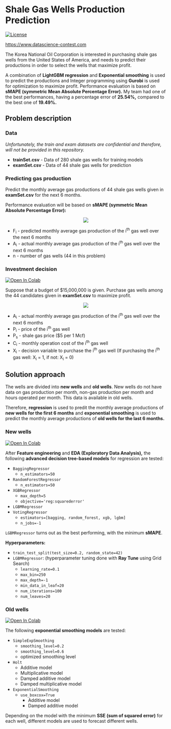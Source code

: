 # Shale Gas Wells Production Prediction
<a href="https://github.com/georgemuriithi/shale-gas-wells/blob/main/LICENSE">
    <img alt="License" src="https://img.shields.io/github/license/georgemuriithi/shale-gas-wells.svg?color=blue&cachedrop">
</a>

https://www.datascience-contest.com

The Korea National Oil Corporation is interested in purchasing shale gas wells from the United States of America, and needs to predict their productions in order to select the wells that maximize profit.

A combination of **LightGBM regression** and **Exponential smoothing** is used to predict the productions and Integer programming using **Gurobi** is used for optimization to maximize profit. Performance evaluation is based on **sMAPE (symmetric Mean Absolute Percentage Error).** My team had one of the best performances, having a percentage error of **25.54%,** compared to the best one of **19.49%.**

## Problem description
### Data

*Unfortunately, the train and exam datasets are confidential and therefore, will not be provided in this repository.*

- **trainSet.csv** - Data of 280 shale gas wells for training models
- **examSet.csv** - Data of 44 shale gas wells for prediction

### Predicting gas production
Predict the monthly average gas productions of 44 shale gas wells given in **examSet.csv** for the next 6 months.

Performance evaluation will be based on **sMAPE (symmetric Mean Absolute Percentage Error):**

<p align="center">
  <img src="https://user-images.githubusercontent.com/21691211/148675936-b3f0def1-44fa-4d76-a9b4-05bc79049fca.png">
</p>

- F<sub>i</sub> - predicted monthly average gas production of the i<sup>th</sup> gas well over the next 6 months
- A<sub>i</sub> - actual monthly average gas production of the i<sup>th</sup> gas well over the next 6 months
- n - number of gas wells (44 in this problem)

### Investment decision
<a href="https://colab.research.google.com/drive/1aFY-WH7U4QJpItl5yXOoEvJC0_t06hDn?usp=sharing">
    <img alt="Open In Colab" src="https://colab.research.google.com/assets/colab-badge.svg">
</a>

Suppose that a budget of $15,000,000 is given. Purchase gas wells among the 44 candidates given in **examSet.csv** to maximize profit.

<p align="center">
  <img src="https://user-images.githubusercontent.com/21691211/148675948-b08621d8-68cf-4fa3-82a5-467c3b973347.png">
</p>

- A<sub>i</sub> - actual monthly average gas production of the i<sup>th</sup> gas well over the next 6 months
- P<sub>i</sub> - price of the i<sup>th</sup> gas well
- P<sub>s</sub> - shale gas price ($5 per 1 Mcf)
- C<sub>i</sub> - monthly operation cost of the i<sup>th</sup> gas well
- X<sub>i</sub> - decision variable to purchase the i<sup>th</sup> gas well (If purchasing the i<sup>th</sup> gas well: X<sub>i</sub> = 1, if not: X<sub>i</sub> = 0)

## Solution approach
The wells are divided into **new wells** and **old wells**. New wells do not have data on gas production per month, non-gas production per month and hours operated per month. This data is available in old wells.

Therefore, **regression** is used to predit the monthly average productions of **new wells for the first 6 months** and **exponential smoothing** is used to predict the monthly average productions of **old wells for the last 6 months.**

### New wells
<a href="https://colab.research.google.com/drive/1wg5sLr3LeWGhc4oeIqkiocIT4FMsgHwF?usp=sharing">
    <img alt="Open In Colab" src="https://colab.research.google.com/assets/colab-badge.svg">
</a>

After **Feature engineering** and **EDA (Exploratory Data Analysis),** the following **advanced decision tree-based models** for regression are tested:

- `BaggingRegressor`
  - `n_estimators=50`
- `RandomForestRegressor`
  - `n_estimators=50`
- `XGBRegressor`
  - `max_depth=5`
  - `objective='reg:squarederror'`
- `LGBMRegressor`
- `VotingRegressor`
  - `estimators=[bagging, random_forest, xgb, lgbm]`
  - `n_jobs=-1`

`LGBMRegressor` turns out as the best performing, with the minimum **sMAPE**.

**Hyperparameters:**

- `train_test_split(test_size=0.2, random_state=42)`
- `LGBMRegressor`: (hyperparameter tuning done with **Ray Tune** using Grid Search)
  - `learning_rate=0.1`
  - `max_bin=250`
  - `max_depth=-1`
  - `min_data_in_leaf=20`
  - `num_iterations=100`
  - `num_leaves=20`

### Old wells
<a href="https://colab.research.google.com/drive/1ytvFCquYvnic6fqAoLBGuLcIPTSMg3Eq?usp=sharing">
    <img alt="Open In Colab" src="https://colab.research.google.com/assets/colab-badge.svg">
</a>

The following **exponential smoothing models** are tested:

- `SimpleExpSmoothing`
  - `smoothing_level=0.2`
  - `smoothing_level=0.6`
  - optimized smoothing level
- `Holt`
  - Additive model
  - Multiplicative model
  - Damped additive model
  - Damped multiplicative model
- `ExponentialSmoothing`
  - `use_boxcox=True`
    - Additive model
    - Damped additive model

Depending on the model with the minimum **SSE (sum of squared error)** for each well, different models are used to forecast different wells.
